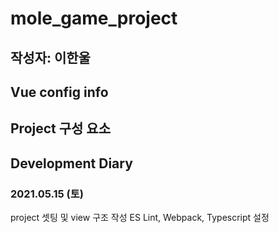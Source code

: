# mole_game_project
## 작성자: 이한울
## Vue config info

## Project 구성 요소

##  Development Diary
### 2021.05.15 (토)
project 셋팅 및 view 구조 작성
ES Lint, Webpack, Typescript 설정
